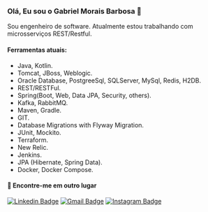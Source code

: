 ### Olá, Eu sou o Gabriel Morais Barbosa 👋

Sou engenheiro de software. Atualmente estou trabalhando com microsserviços REST/Restful.

#### Ferramentas atuais:
- Java, Kotlin.
- Tomcat, JBoss, Weblogic.
- Oracle Database, PostgreeSql, SQLServer, MySql, Redis, H2DB.
- REST/RESTFul.
- Spring(Boot, Web, Data JPA, Security, others).
- Kafka, RabbitMQ.
- Maven, Gradle.
- GIT.
- Database Migrations with Flyway Migration.
- JUnit, Mockito.
- Terraform.
- New Relic.
- Jenkins.
- JPA (Hibernate, Spring Data).
- Docker, Docker Compose.

#### 💬 Encontre-me em outro lugar

[![Linkedin Badge](https://img.shields.io/badge/-Linkedin-blue?style=flat-square&logo=Linkedin&logoColor=white&link=https://www.linkedin.com/in/gabriel-morais-barbosa-042643116/)](https://www.linkedin.com/in/gabriel-morais-barbosa-042643116/) 
[![Gmail Badge](https://img.shields.io/badge/-gabrielmbdals@gmail.com-c14438?style=flat-square&logo=Gmail&logoColor=white&link=mailto:gabrielmbdals@gmail.com)](mailto:gabrielmbdals@gmail.com)
[![Instagram Badge](https://img.shields.io/badge/-Instagram-purple?style=flat-square&logo=Instagram&logoColor=white&link=https://www.instagram.com/gabrielmbdals/)](https://www.instagram.com/gabrielmbdals/)
